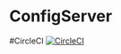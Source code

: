 # ConfigServer
#CircleCI
[![CircleCI](https://circleci.com/gh/Sashi18/ConfigServer.svg?style=svg)](https://circleci.com/gh/Sashi18/ConfigServer)
